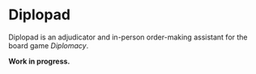 # Diplopad

Diplopad is an adjudicator and in-person order-making assistant for the board game *Diplomacy*.

**Work in progress.**
